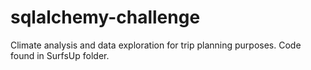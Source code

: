 # sqlalchemy-challenge

Climate analysis and data exploration for trip planning purposes.  Code found in SurfsUp folder.